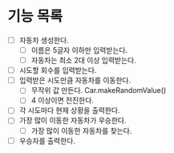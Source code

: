 # 기능 목록

- [ ] 자동차 생성한다.
   - [ ] 이름은 5글자 이하만 입력받는다.
   - [ ] 자동차는 최소 2대 이상 입력받는다.
- [ ] 시도할 회수를 입력받는다.
- [ ] 입력받은 시도만큼 자동차를 이동한다.
   - [ ] 무작위 값 만든다. Car.makeRandomValue()
   - [ ] 4 이상이면 전진한다.
- [ ] 각 시도마다 현재 상황을 출력한다. 
- [ ] 가장 많이 이동한 자동차가 우승한다.
   - [ ] 가장 많이 이동한 자동차를 찾는다.
- [ ] 우승자를 출력한다.